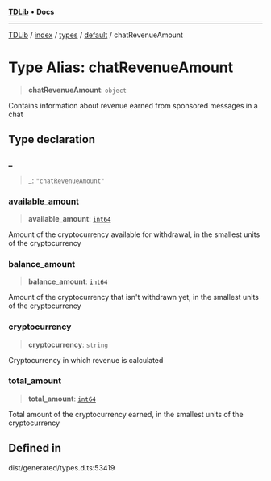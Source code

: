 [**TDLib**](../../../../../../README.md) • **Docs**

***

[TDLib](../../../../../../modules.md) / [index](../../../../../README.md) / [types](../../../README.md) / [default](../README.md) / chatRevenueAmount

# Type Alias: chatRevenueAmount

> **chatRevenueAmount**: `object`

Contains information about revenue earned from sponsored messages in a chat

## Type declaration

### \_

> **\_**: `"chatRevenueAmount"`

### available\_amount

> **available\_amount**: [`int64`](int64.md)

Amount of the cryptocurrency available for withdrawal, in the smallest units of the cryptocurrency

### balance\_amount

> **balance\_amount**: [`int64`](int64.md)

Amount of the cryptocurrency that isn't withdrawn yet, in the smallest units of the cryptocurrency

### cryptocurrency

> **cryptocurrency**: `string`

Cryptocurrency in which revenue is calculated

### total\_amount

> **total\_amount**: [`int64`](int64.md)

Total amount of the cryptocurrency earned, in the smallest units of the cryptocurrency

## Defined in

dist/generated/types.d.ts:53419
